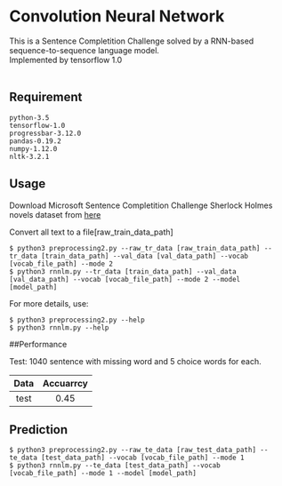 Convolution Neural Network
===
This is a Sentence Completition Challenge solved by a RNN-based sequence-to-sequence language model. <br />
Implemented by tensorflow 1.0
<br/>
<br/>
## Requirement
```
python-3.5
tensorflow-1.0
progressbar-3.12.0
pandas-0.19.2
numpy-1.12.0
nltk-3.2.1
``` 

## Usage

Download Microsoft Sentence Completition Challenge Sherlock Holmes novels dataset from [here](https://www.microsoft.com/en-us/research/project/msr-sentence-completion-challenge/) <br/>

Convert all text to a file[raw_train_data_path]

```
$ python3 preprocessing2.py --raw_tr_data [raw_train_data_path] --tr_data [train_data_path] --val_data [val_data_path] --vocab [vocab_file_path] --mode 2
$ python3 rnnlm.py --tr_data [train_data_path] --val_data [val_data_path] --vocab [vocab_file_path] --mode 2 --model [model_path]
```
For more details, use:

```
$ python3 preprocessing2.py --help
$ python3 rnnlm.py --help
```

##Performance

Test: 1040 sentence with missing word and 5 choice words for each.

| Data | Accuarrcy |
| :---: |:---:|
| test | 0.45 |

## Prediction
```
$ python3 preprocessing2.py --raw_te_data [raw_test_data_path] --te_data [test_data_path] --vocab [vocab_file_path] --mode 1
$ python3 rnnlm.py --te_data [test_data_path] --vocab [vocab_file_path] --mode 1 --model [model_path]
```
<br/>
<br/>
<br/>

